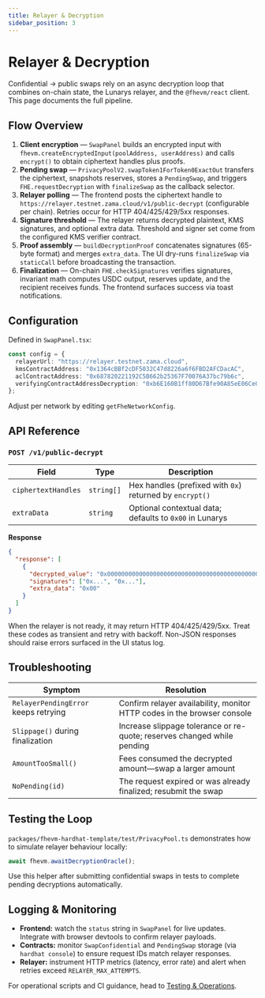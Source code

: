 ```yaml
---
title: Relayer & Decryption
sidebar_position: 3
---
```


# Relayer & Decryption

Confidential → public swaps rely on an async decryption loop that combines on-chain state, the Lunarys relayer, and the `@fhevm/react` client. This page documents the full pipeline.

## Flow Overview
1. **Client encryption** — `SwapPanel` builds an encrypted input with `fhevm.createEncryptedInput(poolAddress, userAddress)` and calls `encrypt()` to obtain ciphertext handles plus proofs.
2. **Pending swap** — `PrivacyPoolV2.swapToken1ForToken0ExactOut` transfers the ciphertext, snapshots reserves, stores a `PendingSwap`, and triggers `FHE.requestDecryption` with `finalizeSwap` as the callback selector.
3. **Relayer polling** — The frontend posts the ciphertext handle to `https://relayer.testnet.zama.cloud/v1/public-decrypt` (configurable per chain). Retries occur for HTTP 404/425/429/5xx responses.
4. **Signature threshold** — The relayer returns decrypted plaintext, KMS signatures, and optional extra data. Threshold and signer set come from the configured KMS verifier contract.
5. **Proof assembly** — `buildDecryptionProof` concatenates signatures (65-byte format) and merges `extra_data`. The UI dry-runs `finalizeSwap` via `staticCall` before broadcasting the transaction.
6. **Finalization** — On-chain `FHE.checkSignatures` verifies signatures, invariant math computes USDC output, reserves update, and the recipient receives funds. The frontend surfaces success via toast notifications.

## Configuration
Defined in `SwapPanel.tsx`:
```ts
const config = {
  relayerUrl: "https://relayer.testnet.zama.cloud",
  kmsContractAddress: "0x1364cBBf2cDF5032C47d8226a6f6FBD2AFCDacAC",
  aclContractAddress: "0x687820221192C5B662b25367F70076A37bc79b6c",
  verifyingContractAddressDecryption: "0xb6E160B1ff80D67Bfe90A85eE06Ce0A2613607D1",
};
```
Adjust per network by editing `getFheNetworkConfig`.

## API Reference
### `POST /v1/public-decrypt`
| Field | Type | Description |
| --- | --- | --- |
| `ciphertextHandles` | `string[]` | Hex handles (prefixed with `0x`) returned by `encrypt()` |
| `extraData` | `string` | Optional contextual data; defaults to `0x00` in Lunarys |

**Response**
```json
{
  "response": [
    {
      "decrypted_value": "0x0000000000000000000000000000000000000000000000000000000000061a8",
      "signatures": ["0x...", "0x..."],
      "extra_data": "0x00"
    }
  ]
}
```

When the relayer is not ready, it may return HTTP 404/425/429/5xx. Treat these codes as transient and retry with backoff. Non-JSON responses should raise errors surfaced in the UI status log.

## Troubleshooting
| Symptom | Resolution |
| --- | --- |
| `RelayerPendingError` keeps retrying | Confirm relayer availability, monitor HTTP codes in the browser console |
| `Slippage()` during finalization | Increase slippage tolerance or re-quote; reserves changed while pending |
| `AmountTooSmall()` | Fees consumed the decrypted amount—swap a larger amount |
| `NoPending(id)` | The request expired or was already finalized; resubmit the swap |

## Testing the Loop
`packages/fhevm-hardhat-template/test/PrivacyPool.ts` demonstrates how to simulate relayer behaviour locally:
```ts
await fhevm.awaitDecryptionOracle();
```
Use this helper after submitting confidential swaps in tests to complete pending decryptions automatically.

## Logging & Monitoring
- **Frontend:** watch the `status` string in `SwapPanel` for live updates. Integrate with browser devtools to confirm relayer payloads.
- **Contracts:** monitor `SwapConfidential` and `PendingSwap` storage (via `hardhat console`) to ensure request IDs match relayer responses.
- **Relayer:** instrument HTTP metrics (latency, error rate) and alert when retries exceed `RELAYER_MAX_ATTEMPTS`.

For operational scripts and CI guidance, head to [Testing & Operations](../operations/testing.md).
